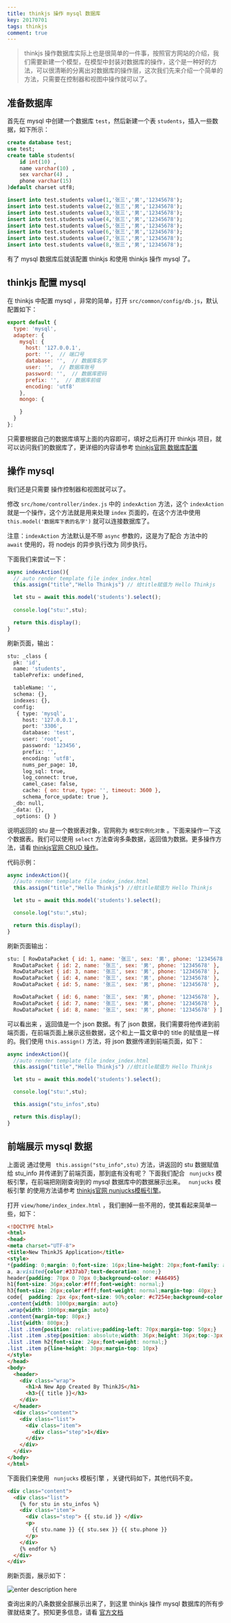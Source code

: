 ```yaml
---
title: thinkjs 操作 mysql 数据库
key: 20170701
tags: thinkjs
comment: true
---
```


> thinkjs 操作数据库实际上也是很简单的一件事，按照官方网站的介绍，我们需要新建一个模型，在模型中封装对数据库的操作，这个是一种好的方法，可以很清晰的分离出对数据库的操作层，这次我们先来介绍一个简单的方法，只需要在控制器和视图中操作就可以了。

## 准备数据库

首先在 mysql 中创建一个数据库 `test`，然后新建一个表 `students`，插入一些数据，如下所示：

```sql
create database test;
use test;
create table students(
	id int(10) ,
    name varchar(10) ,
    sex varchar(4) ,
    phone varchar(15)
)default charset utf8;

insert into test.students value(1,'张三','男','12345678');
insert into test.students value(2,'张三','男','12345678');
insert into test.students value(3,'张三','男','12345678');
insert into test.students value(4,'张三','男','12345678');
insert into test.students value(5,'张三','男','12345678');
insert into test.students value(6,'张三','男','12345678');
insert into test.students value(7,'张三','男','12345678');
insert into test.students value(8,'张三','男','12345678');
```

有了 mysql 数据库后就该配置 thinkjs 和使用 thinkjs 操作 mysql 了。

## thinkjs 配置 mysql

在 thinkjs 中配置 mysql ，非常的简单，打开 `src/common/config/db.js`，默认配置如下：

```js
export default {
  type: 'mysql',
  adapter: {
    mysql: {
      host: '127.0.0.1',
      port: '',  // 端口号
      database: '',  // 数据库名字
      user: '',  // 数据库账号
      password: '',  // 数据库密码
      prefix: '',  // 数据库前缀
      encoding: 'utf8'
    },
    mongo: {

    }
  }
};
```

只需要根据自己的数据库填写上面的内容即可，填好之后再打开 thinkjs 项目，就可以访问我们的数据库了，更详细的内容请参考 [thinkjs官网 数据库配置][1]

## 操作 mysql

我们还是只需要 操作控制器和视图就可以了。

修改 ` src/home/controller/index.js ` 中的 ` indexAction ` 方法，这个 ` indexAction ` 就是一个操作，这个方法就是用来处理 ` index ` 页面的，在这个方法中使用 `this.model('数据库下表的名字')` 就可以连接数据库了。

注意：` indexAction ` 方法默认是不带 `async` 参数的，这是为了配合 方法中的 `await` 使用的，将 nodejs 的异步执行改为 同步执行。

下面我们来尝试一下：

```js
async indexAction(){
  // auto render template file index_index.html
  this.assign("title","Hello Thinkjs") // 给title赋值为 Hello Thinkjs

  let stu = await this.model('students').select();
  
  console.log("stu:",stu);

  return this.display();
}
```

刷新页面，输出：

```bash
stu: _class {
  pk: 'id',
  name: 'students',
  tablePrefix: undefined,

  tableName: '',
  schema: {},
  indexes: {},
  config:
   { type: 'mysql',
     host: '127.0.0.1',
     port: '3306',
     database: 'test',
     user: 'root',
     password: '123456',
     prefix: '',
     encoding: 'utf8',
     nums_per_page: 10,
     log_sql: true,
     log_connect: true,
     camel_case: false,
     cache: { on: true, type: '', timeout: 3600 },
     schema_force_update: true },
  _db: null,
  _data: {},
  _options: {} }
```

说明返回的 stu 是一个数据表对象，官网称为 `模型实例化对象` 。下面来操作一下这个数据表。我们可以使用 `select` 方法查询多条数据，返回值为数据。更多操作方法，请看 [thinkjs官网 CRUD 操作][2]。

代码示例：

```js
async indexAction(){
  //auto render template file index_index.html
  this.assign("title","Hello Thinkjs") //给title赋值为 Hello Thinkjs

  let stu = await this.model('students').select();

  console.log("stu:",stu);

  return this.display();
}
```

刷新页面输出：

```bash
stu: [ RowDataPacket { id: 1, name: '张三', sex: '男', phone: '12345678' },
  RowDataPacket { id: 2, name: '张三', sex: '男', phone: '12345678' },
  RowDataPacket { id: 3, name: '张三', sex: '男', phone: '12345678' },
  RowDataPacket { id: 4, name: '张三', sex: '男', phone: '12345678' },
  RowDataPacket { id: 5, name: '张三', sex: '男', phone: '12345678' },

  RowDataPacket { id: 6, name: '张三', sex: '男', phone: '12345678' },
  RowDataPacket { id: 7, name: '张三', sex: '男', phone: '12345678' },
  RowDataPacket { id: 8, name: '张三', sex: '男', phone: '12345678' } ]
```

可以看出来 ，返回值是一个 json 数据。有了 json 数据，我们需要将他传递到前端页面，在前端页面上展示这些数据，这个和上一篇文章中的 title 的赋值是一样的。我们使用 `this.assign()` 方法，将 json 数据传递到前端页面，如下：

```js
async indexAction(){
  //auto render template file index_index.html
  this.assign("title","Hello Thinkjs") //给title赋值为 Hello Thinkjs

  let stu = await this.model('students').select();

  console.log("stu:",stu);

  this.assign("stu_infos",stu)

  return this.display();
}
```

## 前端展示 mysql 数据

上面说 通过使用 ` this.assign("stu_info",stu)` 方法，讲返回的 stu 数据赋值给 stu_info 并传递到了前端页面，那到底有没有呢？
下面我们配合 ` nunjucks` 模板引擎，在前端把刚刚查询到的 mysql 数据库中的数据展示出来。 ` nunjucks` 模板引擎 的使用方法请参考 [thinkjs官网 nunjucks模板引擎][3]。

打开 ` view/home/index_index.html ` ，我们删掉一些不用的，使其看起来简单一些，如下：

```html
<!DOCTYPE html>
<html>
<head>
<meta charset="UTF-8">
<title>New ThinkJS Application</title>
<style>
*{padding: 0;margin: 0;font-size: 16px;line-height: 20px;font-family: arial;}
a, a:visited{color:#337ab7;text-decoration: none;}
header{padding: 70px 0 70px 0;background-color: #4A6495}
h1{font-size: 36px;color:#fff;font-weight: normal;}
h3{font-size: 26px;color:#fff;font-weight: normal;margin-top: 40px;}
code{  padding: 2px 4px;font-size: 90%;color: #c7254e;background-color: #f9f2f4;border-radius: 4px;}
.content{width: 1000px;margin: auto}
.wrap{width: 1000px;margin: auto}
.content{margin-top: 80px;}
.list{width: 800px;}
.list .item{position: relative;padding-left: 70px;margin-top: 50px;}
.list .item .step{position: absolute;width: 36px;height: 36px;top:-3px;left:0;border: 5px solid #4A6495;border-radius: 23px;text-align: center;line-height: 36px;}
.list .item h2{font-size: 24px;font-weight: normal;}
.list .item p{line-height: 30px;margin-top: 10px}
</style>
</head>
<body>
  <header>
    <div class="wrap">
      <h1>A New App Created By ThinkJS</h1>
      <h3>{{ title }}</h3>
    </div>
  </header>
  <div class="content">
    <div class="list">
      <div class="item">
        <div class="step">1</div>
      </div>
    </div>
  </div>
</body>
</html>
```

下面我们来使用 ` nunjucks` 模板引擎 ，关键代码如下，其他代码不变。

```html
<div class="content">
  <div class="list">
    {% for stu in stu_infos %}
    <div class="item">
      <div class="step"> {{ stu.id }} </div>
      <p>
        {{ stu.name }} {{ stu.sex }} {{ stu.phone }}
      </p>
    </div>
    {% endfor %}
  </div>
</div>
```
  
 刷新页面，展示如下：
 
 ![enter description here][4]
 
 查询出来的八条数据全部展示出来了，到这里 thinkjs 操作 mysql 数据库的所有步骤就结束了。预知更多信息，请看 [官方文档][5]


  [1]: https://thinkjs.org/zh-cn/doc/2.2/model_config.html#toc-a35
  [2]: https://thinkjs.org/zh-cn/doc/2.2/model_crud.html
  [3]: https://thinkjs.org/zh-cn/doc/2.2/view.html#nunjucks
  [4]: http://images.fuyix.cn/thinkjs%E5%89%8D%E7%AB%AF%E5%B1%95%E7%A4%BA.png "thinkjs前端展示"
  [5]: https://thinkjs.org/zh-cn/doc/index.html